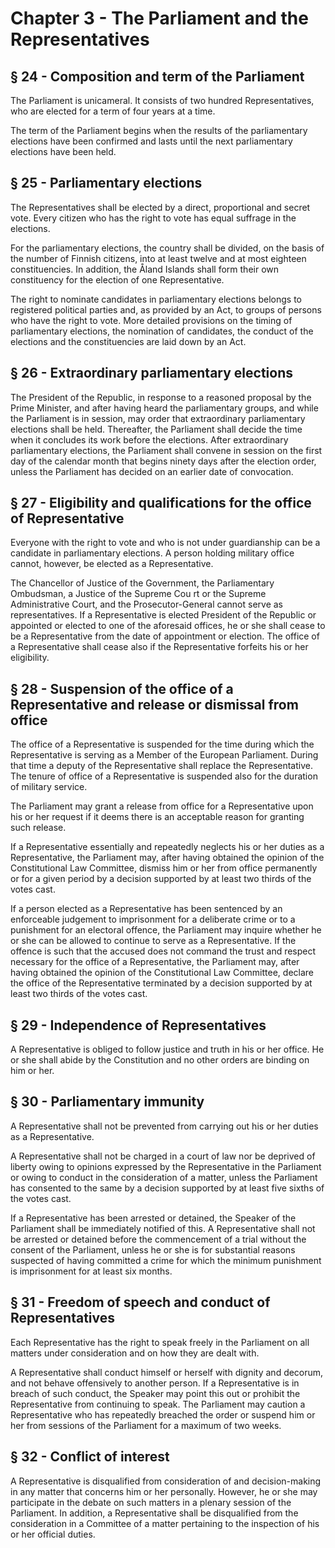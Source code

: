 # Chapter 3 - The Parliament and the Representatives

## § 24 - Composition and term of the Parliament

The Parliament is unicameral. It consists of two hundred Representatives, who are elected for a term of four years at a
time.

The term of the Parliament begins when the results of the parliamentary elections have been confirmed and lasts until
the next parliamentary elections have been held.

## § 25 - Parliamentary elections

The Representatives shall be elected by a direct, proportional and secret vote. Every citizen who has the right to vote
has equal suffrage in the elections.

For the parliamentary elections, the country shall be divided, on the basis of the number of Finnish citizens, into at
least twelve and at most eighteen constituencies. In addition, the Åland Islands shall form their own constituency for
the election of one Representative.

The right to nominate candidates in parliamentary elections belongs to registered political parties and, as provided by
an Act, to groups of persons who have the right to vote.
More detailed provisions on the timing of parliamentary elections, the nomination of candidates, the conduct of the
elections and the constituencies are laid down by an Act.

## § 26 - Extraordinary parliamentary elections

The President of the Republic, in response to a reasoned proposal by the Prime Minister, and after having heard the
parliamentary groups, and while the Parliament is in session, may order that extraordinary parliamentary elections
shall be held. Thereafter, the Parliament shall decide the time when it concludes its work before the elections.
After extraordinary parliamentary elections, the Parliament shall convene in session on the first day of the calendar
month that begins ninety days after the election order, unless the Parliament has decided on an earlier date of
convocation.

## § 27 - Eligibility and qualifications for the office of Representative

Everyone with the right to vote and who is not under guardianship can be a candidate in parliamentary elections.
A person holding military office cannot, however, be elected as a Representative.

The Chancellor of Justice of the Government, the Parliamentary Ombudsman, a Justice of the Supreme Cou rt or the
Supreme Administrative Court, and the Prosecutor-General cannot serve as representatives. If a Representative is
elected President of the Republic or appointed or elected to one of the aforesaid offices, he or she shall cease to be a
Representative from the date of appointment or election. The office of a Representative shall cease also if the
Representative forfeits his or her eligibility.

## § 28 - Suspension of the office of a Representative and release or dismissal from office

The office of a Representative is suspended for the time during which the Representative is serving as a Member of
the European Parliament. During that time a deputy of the Representative shall replace the Representative. The tenure
of office of a Representative is suspended also for the duration of military service.

The Parliament may grant a release from office for a Representative upon his or her request if it deems there is an
acceptable reason for granting such release.

If a Representative essentially and repeatedly neglects his or her duties as a Representative, the Parliament may, after
having obtained the opinion of the Constitutional Law Committee, dismiss him or her from office permanently or for a
given period by a decision supported by at least two thirds of the votes cast.

If a person elected as a Representative has been sentenced by an enforceable judgement to imprisonment for a
deliberate crime or to a punishment for an electoral offence, the Parliament may inquire whether he or she can be
allowed to continue to serve as a Representative. If the offence is such that the accused does not command the trust
and respect necessary for the office of a Representative, the Parliament may, after having obtained the opinion of the
Constitutional Law Committee, declare the office of the Representative terminated by a decision supported by at least
two thirds of the votes cast.

## § 29 - Independence of Representatives

A Representative is obliged to follow justice and truth in his or her office. He or she shall abide by the Constitution
and no other orders are binding on him or her.

## § 30 - Parliamentary immunity

A Representative shall not be prevented from carrying out his or her duties as a Representative.

A Representative shall not be charged in a court of law nor be deprived of liberty owing to opinions expressed by the
Representative in the Parliament or owing to conduct in the consideration of a matter, unless the Parliament has
consented to the same by a decision supported by at least five sixths of the votes cast.

If a Representative has been arrested or detained, the Speaker of the Parliament shall be immediately notified of this.
A Representative shall not be arrested or detained before the commencement of a trial without the consent of the
Parliament, unless he or she is for substantial reasons suspected of having committed a crime for which the minimum
punishment is imprisonment for at least six months.

## § 31 - Freedom of speech and conduct of Representatives

Each Representative has the right to speak freely in the Parliament on all matters under consideration and on how
they are dealt with.

A Representative shall conduct himself or herself with dignity and decorum, and not behave offensively to another
person. If a Representative is in breach of such conduct, the Speaker may point this out or prohibit the
Representative from continuing to speak. The Parliament may caution a Representative who has repeatedly breached
the order or suspend him or her from sessions of the Parliament for a maximum of two weeks.

## § 32 - Conflict of interest

A Representative is disqualified from consideration of and decision-making in any matter that concerns him or her
personally. However, he or she may participate in the debate on such matters in a plenary session of the Parliament.
In addition, a Representative shall be disqualified from the consideration in a Committee of a matter pertaining to the
inspection of his or her official duties.
